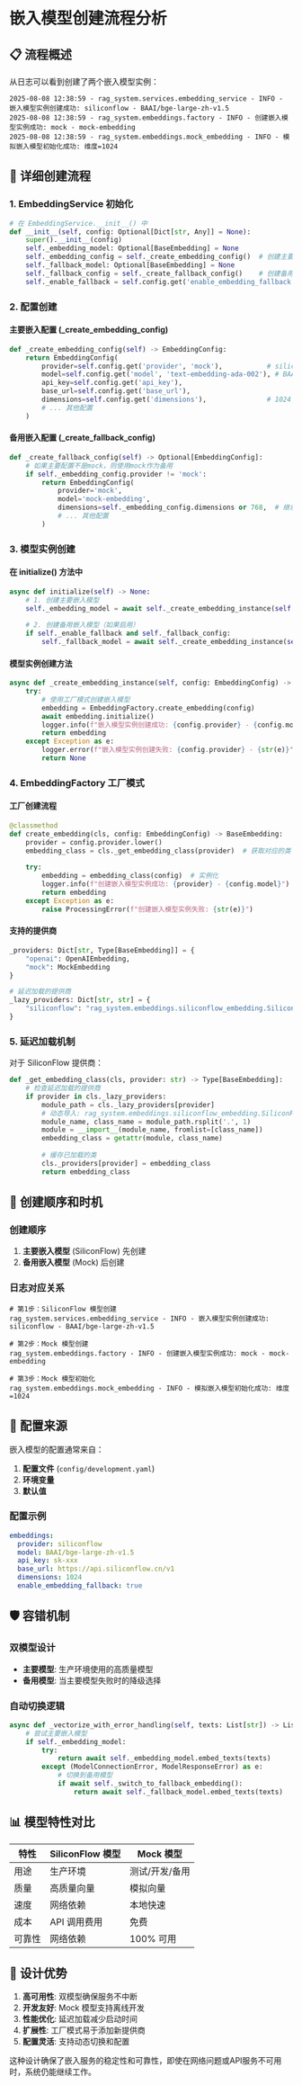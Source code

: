 # 嵌入模型创建流程分析

## 📋 流程概述

从日志可以看到创建了两个嵌入模型实例：
```
2025-08-08 12:38:59 - rag_system.services.embedding_service - INFO - 嵌入模型实例创建成功: siliconflow - BAAI/bge-large-zh-v1.5
2025-08-08 12:38:59 - rag_system.embeddings.factory - INFO - 创建嵌入模型实例成功: mock - mock-embedding
2025-08-08 12:38:59 - rag_system.embeddings.mock_embedding - INFO - 模拟嵌入模型初始化成功: 维度=1024
```

## 🔄 详细创建流程

### 1. EmbeddingService 初始化
```python
# 在 EmbeddingService.__init__() 中
def __init__(self, config: Optional[Dict[str, Any]] = None):
    super().__init__(config)
    self._embedding_model: Optional[BaseEmbedding] = None
    self._embedding_config = self._create_embedding_config()  # 创建主要配置
    self._fallback_model: Optional[BaseEmbedding] = None
    self._fallback_config = self._create_fallback_config()    # 创建备用配置
    self._enable_fallback = self.config.get('enable_embedding_fallback', True)
```

### 2. 配置创建

#### 主要嵌入配置 (_create_embedding_config)
```python
def _create_embedding_config(self) -> EmbeddingConfig:
    return EmbeddingConfig(
        provider=self.config.get('provider', 'mock'),           # siliconflow
        model=self.config.get('model', 'text-embedding-ada-002'), # BAAI/bge-large-zh-v1.5
        api_key=self.config.get('api_key'),
        base_url=self.config.get('base_url'),
        dimensions=self.config.get('dimensions'),               # 1024
        # ... 其他配置
    )
```

#### 备用嵌入配置 (_create_fallback_config)
```python
def _create_fallback_config(self) -> Optional[EmbeddingConfig]:
    # 如果主要配置不是mock，则使用mock作为备用
    if self._embedding_config.provider != 'mock':
        return EmbeddingConfig(
            provider='mock',
            model='mock-embedding',
            dimensions=self._embedding_config.dimensions or 768,  # 继承主要配置的维度
            # ... 其他配置
        )
```

### 3. 模型实例创建

#### 在 initialize() 方法中
```python
async def initialize(self) -> None:
    # 1. 创建主要嵌入模型
    self._embedding_model = await self._create_embedding_instance(self._embedding_config)
    
    # 2. 创建备用嵌入模型（如果启用）
    if self._enable_fallback and self._fallback_config:
        self._fallback_model = await self._create_embedding_instance(self._fallback_config)
```

#### 模型实例创建方法
```python
async def _create_embedding_instance(self, config: EmbeddingConfig) -> Optional[BaseEmbedding]:
    try:
        # 使用工厂模式创建嵌入模型
        embedding = EmbeddingFactory.create_embedding(config)
        await embedding.initialize()
        logger.info(f"嵌入模型实例创建成功: {config.provider} - {config.model}")
        return embedding
    except Exception as e:
        logger.error(f"嵌入模型实例创建失败: {config.provider} - {str(e)}")
        return None
```

### 4. EmbeddingFactory 工厂模式

#### 工厂创建流程
```python
@classmethod
def create_embedding(cls, config: EmbeddingConfig) -> BaseEmbedding:
    provider = config.provider.lower()
    embedding_class = cls._get_embedding_class(provider)  # 获取对应的类
    
    try:
        embedding = embedding_class(config)  # 实例化
        logger.info(f"创建嵌入模型实例成功: {provider} - {config.model}")
        return embedding
    except Exception as e:
        raise ProcessingError(f"创建嵌入模型实例失败: {str(e)}")
```

#### 支持的提供商
```python
_providers: Dict[str, Type[BaseEmbedding]] = {
    "openai": OpenAIEmbedding,
    "mock": MockEmbedding
}

# 延迟加载的提供商
_lazy_providers: Dict[str, str] = {
    "siliconflow": "rag_system.embeddings.siliconflow_embedding.SiliconFlowEmbedding",
}
```

### 5. 延迟加载机制

对于 SiliconFlow 提供商：
```python
def _get_embedding_class(cls, provider: str) -> Type[BaseEmbedding]:
    # 检查延迟加载的提供商
    if provider in cls._lazy_providers:
        module_path = cls._lazy_providers[provider]
        # 动态导入: rag_system.embeddings.siliconflow_embedding.SiliconFlowEmbedding
        module_name, class_name = module_path.rsplit('.', 1)
        module = __import__(module_name, fromlist=[class_name])
        embedding_class = getattr(module, class_name)
        
        # 缓存已加载的类
        cls._providers[provider] = embedding_class
        return embedding_class
```

## 🎯 创建顺序和时机

### 创建顺序
1. **主要嵌入模型** (SiliconFlow) 先创建
2. **备用嵌入模型** (Mock) 后创建

### 日志对应关系
```
# 第1步：SiliconFlow 模型创建
rag_system.services.embedding_service - INFO - 嵌入模型实例创建成功: siliconflow - BAAI/bge-large-zh-v1.5

# 第2步：Mock 模型创建
rag_system.embeddings.factory - INFO - 创建嵌入模型实例成功: mock - mock-embedding

# 第3步：Mock 模型初始化
rag_system.embeddings.mock_embedding - INFO - 模拟嵌入模型初始化成功: 维度=1024
```

## 🔧 配置来源

嵌入模型的配置通常来自：
1. **配置文件** (`config/development.yaml`)
2. **环境变量**
3. **默认值**

### 配置示例
```yaml
embeddings:
  provider: siliconflow
  model: BAAI/bge-large-zh-v1.5
  api_key: sk-xxx
  base_url: https://api.siliconflow.cn/v1
  dimensions: 1024
  enable_embedding_fallback: true
```

## 🛡️ 容错机制

### 双模型设计
- **主要模型**: 生产环境使用的高质量模型
- **备用模型**: 当主要模型失败时的降级选择

### 自动切换逻辑
```python
async def _vectorize_with_error_handling(self, texts: List[str]) -> List[List[float]]:
    # 尝试主要嵌入模型
    if self._embedding_model:
        try:
            return await self._embedding_model.embed_texts(texts)
        except (ModelConnectionError, ModelResponseError) as e:
            # 切换到备用模型
            if await self._switch_to_fallback_embedding():
                return await self._fallback_model.embed_texts(texts)
```

## 📊 模型特性对比

| 特性 | SiliconFlow 模型 | Mock 模型 |
|------|------------------|-----------|
| 用途 | 生产环境 | 测试/开发/备用 |
| 质量 | 高质量向量 | 模拟向量 |
| 速度 | 网络依赖 | 本地快速 |
| 成本 | API 调用费用 | 免费 |
| 可靠性 | 网络依赖 | 100% 可用 |

## 🎯 设计优势

1. **高可用性**: 双模型确保服务不中断
2. **开发友好**: Mock 模型支持离线开发
3. **性能优化**: 延迟加载减少启动时间
4. **扩展性**: 工厂模式易于添加新提供商
5. **配置灵活**: 支持动态切换和配置

这种设计确保了嵌入服务的稳定性和可靠性，即使在网络问题或API服务不可用时，系统仍能继续工作。